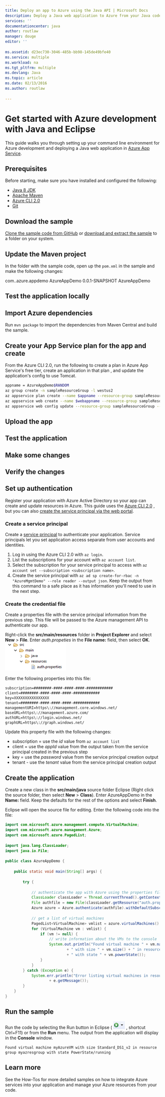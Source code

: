 ```yaml
---
title: Deploy an app to Azure using the Java API | Microsoft Docs
description: Deploy a Java web application to Azure from your Java code
services: ''
documentationcenter: java
author: routlaw
manager: douge
editor: ''

ms.assetid: d23ec730-3046-485b-bb98-145de49bfe40
ms.service: multiple
ms.workload: na
ms.tgt_pltfrm: multiple
ms.devlang: Java
ms.topic: article
ms.date: 02/13/2016
ms.author: routlaw

---
```

# Get started with Azure development with Java and Eclipse

This guide walks you through setting up your command line environment for Azure development and deploying a Java web application in [Azure App Service](https://docs.microsoft.com/en-us/azure/app-service/).

## Prerequisites

Before starting, make sure you have installed and configured the following:

- [Java 8 JDK](http://www.oracle.com/technetwork/java/javase/downloads/index.html)
- [Apache Maven](https://maven.apache.org)
- [Azure CLI 2.0](https://docs.microsoft.com/en-us/cli/azure/install-az-cli2)
- [Git](https://git-scm.org)

## Download the sample

[Clone the sample code from GitHub](https://test) or [download and extract the sample](sample.war) to a folder on your system.

## Update the Maven project 

In the folder with the sample code, open up the `pom.xml` in the sample and make the following changes:

  <groupId>com.<username>.azure.appdemo</groupId>
  <artifactId>AzureAppDemo</artifactId>
  <version>0.0.1-SNAPSHOT</version>
  <name>AzureAppDemo</name>

## Test the application locally

## Import Azure dependencies

Run `mvn package` to import the dependencies from Maven Central and build the sample.

## Create your App Service plan for the app and create 

From the Azure CLI 2.0, run the following to create a plan in Azure App Service's free tier, create an application in that plan , and update the application's config to use Tomcat.

```bash
appname = AzureAppDemo$RANDOM
az group create -n sampleResourceGroup -l westus2 
az appservice plan create --name $appname --resource-group sampleResourceGroup --sku FREE
az appservice web create --name $webappname --resource-group sampleResourceGroup --plan $webappname
az appservice web config update --resource-group sampleResourceGroup --name $webappname --java-container TOMCAT --java-version 1.8.0_73 --java-container-version 8.5
```



## Upload the app

## Test the application

## Make some changes

## Verify the changes

## Set up authentication

Register your application with Azure Active Directory so your app can create and update resources in Azure. This guide uses the [Azure CLI 2.0](https://docs.microsoft.com/en-us/cli/azure/install-az-cli2) , but you can also [create the service principal via the web portal](https://docs.microsoft.com/en-us/azure/azure-resource-manager/resource-group-create-service-principal-portal).

### Create a service principal

Create a [service principal](https://docs.microsoft.com/en-us/azure/active-directory/develop/active-directory-application-objects#application-registration) to authenticate your application.
Service principals let you set application access separate from user accounts and identities. 

1. Log in using the Azure CLI 2.0 with `az login`. 
2. List the subscriptions for your account with `az account list`.
3. Select the subscription for your service principal to access with `az account set --subscription <subscription name>`. 
4. Create the service principal with `az ad sp create-for-rbac -n "AzureMgmtDemo" --role reader --output json`. Keep the output from this command to a safe place as it has information you'll
need to use in the next step.

### Create the credential file

Create a properties file with the service principal information from the previous step. This file will be passed to the Azure management API to authenticate our app.

Right-click the **src/main/resources** folder in **Project Explorer** and select **New** > **File**. Enter *auth.propeties* in the **File name:** field, then select **OK**.   
   ![Create the auth properties file in the regular folders, not the source folders, in Eclipse](_img/eclipse_auth_location.png)   

Enter the following properties into this file:

```
subscription=########-####-####-####-############
client=########-####-####-####-############
key=XXXXXXXXXXXXXXXX
tenant=########-####-####-####-############
managementURI=https\://management.core.windows.net/
baseURL=https\://management.azure.com/
authURL=https\://login.windows.net/
graphURL=https\://graph.windows.net/
```

Update this property file with the following changes:

- subscription = use the *id* value from `az account list`
- client = use the *appId* value from the output taken from the service principal created in the previous step
- key = use the *password* value from the service principal creation output
- tenant - use the *tenant* value from the service principal creation output

## Create the application

Create a new class in the **src/main/java** source folder Eclipse (Right click the source folder, then select **New** > **Class**). Enter AzureAppDemo in the **Name:** field. 
Keep the defaults for the rest of the options and select **Finish**. 

Eclipse will open the source file for editing. Enter the following code into the file:

```java
import com.microsoft.azure.management.compute.VirtualMachine;
import com.microsoft.azure.management.Azure;
import com.microsoft.azure.PagedList;

import java.lang.ClassLoader;
import java.io.File;

public class AzureAppDemo {

    public static void main(String[] args) {

        try {

            // authenticate the app with Azure using the properties file created earlier
            ClassLoader classLoader = Thread.currentThread().getContextClassLoader();
            File authfile = new File(classLoader.getResource("auth.properties").getFile());
            Azure azure = Azure.authenticate(authfile).withDefaultSubscription();

			// get a list of virtual machines
            PagedList<VirtualMachine> vmlist = azure.virtualMachines().list();
            for (VirtualMachine vm : vmlist) {
                if (vm != null) {
                    // write information about the VMs to the console
                    System.out.println("Found virtual machine " + vm.name()
                            + " with size " + vm.size() + " in resource group " + vm.resourceGroupName()
                            + " with state " + vm.powerState());
                }
            }
        } catch (Exception e) {
            System.err.println("Error listing virtual machines in resource groups: "
                    + e.getMessage());
        }
    }
}
```

## Run the sample 

Run the code by selecting the Run button in Eclipse ( ![run button in Eclipse](_img/eclipse_run_button.png) , shortcut Ctrl+F11) or from the **Run** menu. The output from the application will display in the **Console** window.

```
Found virtual machine myAzureVM with size Standard_DS1_v2 in resource group myazresgroup with state PowerState/running
```

## Learn more

See the How-Tos for more detailed samples on how to integrate Azure services into your application and manage your Azure resources from your code.
